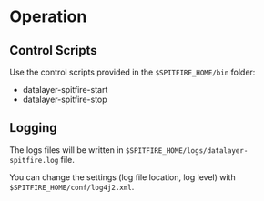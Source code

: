 # Operation

## Control Scripts

Use the control scripts provided in the `$SPITFIRE_HOME/bin` folder:

+ datalayer-spitfire-start
+ datalayer-spitfire-stop

## Logging

The logs files will be written in `$SPITFIRE_HOME/logs/datalayer-spitfire.log` file.

You can change the settings (log file location, log level) with `$SPITFIRE_HOME/conf/log4j2.xml`.
